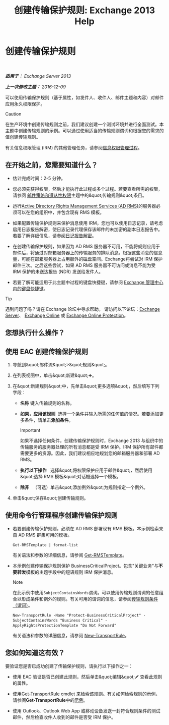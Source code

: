 ﻿---
title: '创建传输保护规则: Exchange 2013 Help'
TOCTitle: 创建传输保护规则
ms:assetid: 3a857185-ee16-4ee7-9e57-8be95f7e753a
ms:mtpsurl: https://technet.microsoft.com/zh-cn/library/Dd302432(v=EXCHG.150)
ms:contentKeyID: 50490334
ms.date: 05/21/2018
mtps_version: v=EXCHG.150
ms.translationtype: MT
---

# 创建传输保护规则

 

_**适用于：** Exchange Server 2013_

_**上一次修改主题：** 2016-12-09_

可以使用传输保护规则（基于属性，如发件人、收件人、邮件主题和内容）对邮件应用永久权限保护。

> [!CAUTION]
> 在生产环境中创建传输规则之前，我们建议创建一个测试环境并进行全面测试。本主题中创建传输规则的示例。可以通过使用适当的传输规则谓词和根据您的需求的值创建传输规则。


有关信息权限管理 (IRM) 的其他管理任务，请参阅[信息权限管理过程](information-rights-management-procedures-exchange-2013-help.md)。

## 在开始之前，您需要知道什么？

  - 估计完成时间：2-5 分钟。

  - 您必须先获得权限，然后才能执行此过程或多个过程。若要查看所需的权限，请参阅 [邮件策略和遵从性权限](messaging-policy-and-compliance-permissions-exchange-2013-help.md)主题中的\&quot;传输规则\&quot;条目。

  - 运行[Active Directory Rights Management Services (AD RMS)](https://technet.microsoft.com/en-us/library/hh831364.aspx)的服务器必须可以在您的组织中，并包含现有 RMS 模板。

  - 如果配置传输保护规则来保护消息使用 IRM，您也可以使用日志记录，请考虑启用日志报告解密，使日志记录代理保存该邮件的未加密的副本日志报告中。若要了解详细信息，请参阅[日记报告解密](journal-report-decryption-exchange-2013-help.md)。

  - 在创建传输保护规则，如果因为 AD RMS 服务器不可用，不能将规则应用于邮件后，将通过对邮箱服务器上的传输服务的排队消息。根据这些消息的信息量，可能在邮箱服务器上占用额外的磁盘空间。Exchange将尝试对 IRM 保护邮件三次。之后这些尝试，如果 AD RMS 服务器不可访问或消息不能为受 IRM 保护的未送达报告 (NDR) 发送给发件人。

  - 若要了解可能适用于此主题中过程的键盘快捷键，请参阅 [Exchange 管理中心内的键盘快捷键](keyboard-shortcuts-in-the-exchange-admin-center-exchange-online-protection-help.md)。

> [!tip]
> 遇到问题了吗？请在 Exchange 论坛中寻求帮助。 请访问以下论坛：<a href="https://go.microsoft.com/fwlink/p/?linkid=60612">Exchange Server</a>、 <a href="https://go.microsoft.com/fwlink/p/?linkid=267542">Exchange Online</a> 或 <a href="https://go.microsoft.com/fwlink/p/?linkid=285351">Exchange Online Protection</a>。


## 您想执行什么操作？

## 使用 EAC 创建传输保护规则

1.  导航到\&quot;邮件流\&quot;\>\&quot;规则\&quot;。

2.  在列表视图中，单击\&quot;新建\&quot;![添加图标](images/JJ218640.c1e75329-d6d7-4073-a27d-498590bbb558(EXCHG.150).gif "添加图标")。

3.  在\&quot;新建规则\&quot;中，先单击\&quot;更多选项\&quot;，然后填写下列字段：
    
      - **名称** 键入传输规则的名称。
    
      - **如果，应用该规则**  选择一个条件并输入所需的任何值的情况。若要添加更多条件，请单击**添加条件**。
        
        > [!important]
        > 如果不选择任何条件，创建传输保护规则时，Exchange 2013 与组织中的传输服务的服务器处理的所有消息都是受 IRM 保护。IRM 保护所有邮件都需要更多的资源。因此，我们建议相应地规划您的邮箱服务器和部署 AD RMS。
    
      - **执行以下操作**   选择\&quot;将权限保护应用于邮件\&quot;，然后使用\&quot;选择 RMS 模板\&quot;对话框选择一个模板。
    
      - **除非**   （可选）单击\&quot;添加例外\&quot;为规则指定一个例外。

4.  单击\&quot;保存\&quot;创建传输规则。

## 使用命令行管理程序创建传输保护规则

  - 若要创建传输保护规则，必须在 AD RMS 部署现有 RMS 模板。本示例检索来自 AD RMS 群集可用的模板。
    
        Get-RMSTemplate | format-list
    
    有关语法和参数的详细信息，请参阅 [Get-RMSTemplate](https://technet.microsoft.com/zh-cn/library/dd297960\(v=exchg.150\))。

  - 本示例创建传输保护规则保护 BusinessCriticalProject。包含"关键业务"与**不要转发**模板的主题字段中的短语规则 IRM 保护消息。
    
    > [!NOTE]
    > 在此示例中使用<code>SubjectContainsWords</code>谓词。可以使用传输规则谓词的任意组合以形成条件和例外的规则。有关可用的谓词的信息，请参阅<a href="mail-flow-rule-conditions-and-exceptions-predicates-in-exchange-2013-exchange-2013-help.md">传输规则条件（谓词）</a>。
    
        New-TransportRule -Name "Protect-BusinessCriticalProject" -SubjectContainsWords "Business Critical" -ApplyRightsProtectionTemplate "Do Not Forward"
    
    有关语法和参数的详细信息，请参阅 [New-TransportRule](https://technet.microsoft.com/zh-cn/library/bb125138\(v=exchg.150\))。

## 您如何知道这有效？

要验证您是否已成功创建了传输保护规则，请执行以下操作之一：

  - 使用 EAC 验证是否已创建此规则，然后单击\&quot;编辑\&quot;![编辑图标](images/Bb124582.6f53ccb2-1f13-4c02-bea0-30690e6ea71d(EXCHG.150).gif "编辑图标") 查看此规则的属性。

  - 使用[Get-TransportRule](https://technet.microsoft.com/zh-cn/library/aa998585\(v=exchg.150\)) cmdlet 来检索该规则。有关如何检索规则的示例，请参阅**Get-TransportRule**中的[示例](https://technet.microsoft.com/zh-cn/aa998585\(exchg.150\)#examples)。

  - 使用 Outlook、Outlook Web App 或移动设备发送一封符合规则条件的测试邮件，然后检查收件人收到的邮件是否受 IRM 保护。

